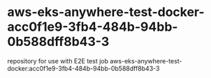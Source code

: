 # aws-eks-anywhere-test-docker-acc0f1e9-3fb4-484b-94bb-0b588dff8b43-3
repository for use with E2E test job aws-eks-anywhere-test-docker:acc0f1e9-3fb4-484b-94bb-0b588dff8b43-3
